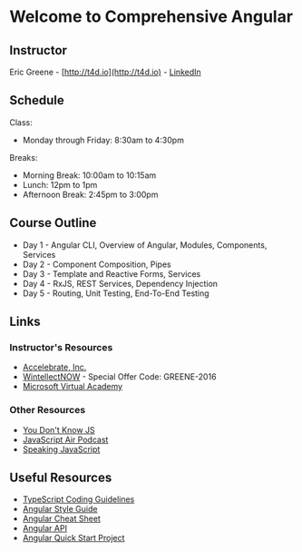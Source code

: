 # Welcome to Comprehensive Angular

## Instructor

Eric Greene - [http://t4d.io](http://t4d.io) - [LinkedIn](https://www.linkedin.com/in/ericwgreene)

## Schedule

Class:

- Monday through Friday: 8:30am to 4:30pm

Breaks:

- Morning Break: 10:00am to 10:15am
- Lunch: 12pm to 1pm
- Afternoon Break: 2:45pm to 3:00pm

## Course Outline

- Day 1 - Angular CLI, Overview of Angular, Modules, Components, Services
- Day 2 - Component Composition, Pipes
- Day 3 - Template and Reactive Forms, Services
- Day 4 - RxJS, REST Services, Dependency Injection
- Day 5 - Routing, Unit Testing, End-To-End Testing

## Links

### Instructor's Resources

- [Accelebrate, Inc.](https://www.accelebrate.com/)
- [WintellectNOW](https://www.wintellectnow.com/Home/Instructor?instructorId=EricGreene) - Special Offer Code: GREENE-2016
- [Microsoft Virtual Academy](https://mva.microsoft.com/search/SearchResults.aspx#!q=Eric%20Greene&lang=1033)

### Other Resources

- [You Don't Know JS](https://github.com/getify/You-Dont-Know-JS)
- [JavaScript Air Podcast](http://javascriptair.podbean.com/)
- [Speaking JavaScript](http://speakingjs.com/es5/)

## Useful Resources

- [TypeScript Coding Guidelines](https://github.com/Microsoft/TypeScript/wiki/Coding-guidelines)
- [Angular Style Guide](https://angular.io/docs/ts/latest/guide/style-guide.html)
- [Angular Cheat Sheet](https://angular.io/docs/ts/latest/guide/cheatsheet.html)
- [Angular API](https://angular.io/docs/ts/latest/api/)
- [Angular Quick Start Project](https://angular.io/docs/ts/latest/quickstart.html)
